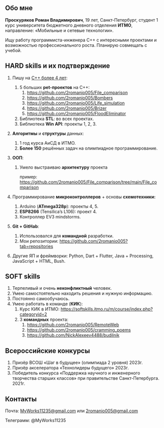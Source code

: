 ﻿## **Обо мне**

**Проскуряков Роман Владимирович**, 19 лет, Санкт-Петербург, студент 1 курс университета бюджетного дневного отделения **ИТМО**, направление: «Мобильные и сетевые технологии». 

Ищу работу программиста-инженера С++ с интересными проектами и возможностью профессионального роста. Планирую совмещать с учебой. 
## **HARD skills и их подтверждение**
1. Пишу на <u>С++ более 4 лет</u>:
   1. 5 больших **pet-проектов** на С++:
      1. <https://github.com/2romanio005/File_comparison>
      1. <https://github.com/2romanio005/Bombers>
      1. <https://github.com/2romanio005/Life_simulation>
      1. <https://github.com/2romanio005/Brizer>
      1. <https://github.com/2romanio005/FloodEliminator>
   1. Библиотека **STL**: во всех проектах.
   1. Библиотека **Win API**: проекты 1, 2, 3.
1. **Алгоритмы** и **структуры** данных: 
   1. 1 год курса АиСД в ИТМО.
   1. **Более 150** решённых задач на олимпиадное программирование.
1. **ООП**:
   1. Умело выстраиваю **архитектуру** проекта

      пример: <https://github.com/2romanio005/File_comparison/tree/main/File_comparison>

1. Программирование **микроконтроллеров** + основы **схемотехники:**
   1. Arduino (**ATmega328p**): проекты 4, 5.
   1. **ESP8266** (Tensilica’s L106)[](https://github.com/2romanio005/Brizer): проект 4.
   1. Контроллер EV3 mindstorms.
1. **Git + GitHab**:
   1. Использовался для **командной** разработки.
   1. Мои репозитории: <https://github.com/2romanio005?tab=repositories>
1. Другие ЯП и фреймворки: Python, Dart + Flutter, Java + Processing, JavaScript + HTML, Bush.
## **SOFT skills**
1. Терпеливый и очень **неконфликтный** человек.
1. Умею самостоятельно находить решения и нужную информацию.
1. Постоянно самообучаюсь.
1. Умею работать в команде (**КИК**):
   1. Курс КИК в ИТМО: <https://softskills.itmo.ru/m/course/index.php?categoryid=2>
   1. 3 **командных** проекта:
      1. <https://github.com/2romanio005/RemoteWeb>
      1. <https://github.com/2romanio005/cramming_poems>
      1. <https://github.com/NickAlexeev4488/budilnik>
## **Всероссийские конкурсы**
1. Призёр ВСОШ «Шаг в будущее» (олимпиада 2 уровня) 2023г.
1. Призёр акселератора «Технолидеры будущего» 2023г.
1. Победитель конкурса «Поддержка научного и инженерного творчества старших классов» при правительстве Санкт-Петербурга. 2021г.
## **Контакты**
Почта: <MyWorks11235@gmail.com> или 2romanio005@gmail.com

Телеграмм: @MyWorks11235
